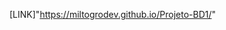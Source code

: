 <!-- <a href="https://miltogrodev.github.io/Projeto-BD1/"></a>  -->

[LINK]"https://miltogrodev.github.io/Projeto-BD1/"